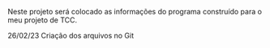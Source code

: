 Neste projeto será colocado as informações do programa construído para o meu projeto de TCC.

26/02/23 Criação dos arquivos no Git